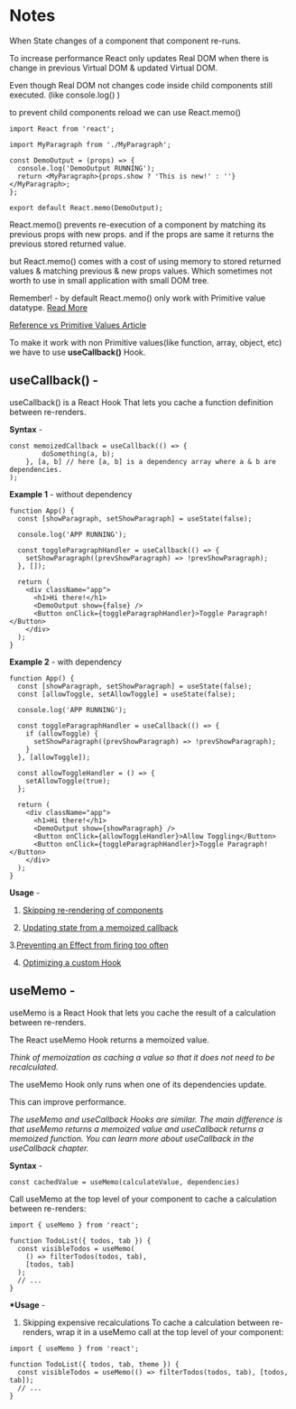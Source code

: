 # Notes

When State changes of a component that component re-runs.

To increase performance React only updates Real DOM when there is change in previous Virtual DOM & updated Virtual DOM.

Even though Real DOM not changes code inside child components still executed. (like console.log() )

to prevent child components reload we can use React.memo()

```
import React from 'react';

import MyParagraph from './MyParagraph';

const DemoOutput = (props) => {
  console.log('DemoOutput RUNNING');
  return <MyParagraph>{props.show ? 'This is new!' : ''}</MyParagraph>;
};

export default React.memo(DemoOutput);
```

React.memo() prevents re-execution of a component by matching its previous props with new props. and if the props are same it returns the previous stored returned value.

but React.memo() comes with a cost of using memory to stored returned values & matching previous & new props values. Which sometimes not worth to use in small application with small DOM tree.

Remember! - by default React.memo() only work with Primitive value datatype. [Read More](https://www.w3schools.com/react/react_usecallback.asp)

[Reference vs Primitive Values Article](https://academind.com/tutorials/reference-vs-primitive-values)

To make it work with non Primitive values(like function, array, object, etc) we have to use **useCallback()** Hook.

## useCallback() -

useCallback() is a React Hook That lets you cache a function definition between re-renders.

**Syntax** -

```
const memoizedCallback = useCallback(() => {
        doSomething(a, b);
    }, [a, b] // here [a, b] is a dependency array where a & b are dependencies.
);
```

**Example 1** - without dependency

```
function App() {
  const [showParagraph, setShowParagraph] = useState(false);

  console.log('APP RUNNING');

  const toggleParagraphHandler = useCallback(() => {
    setShowParagraph((prevShowParagraph) => !prevShowParagraph);
  }, []);

  return (
    <div className="app">
      <h1>Hi there!</h1>
      <DemoOutput show={false} />
      <Button onClick={toggleParagraphHandler}>Toggle Paragraph!</Button>
    </div>
  );
}
```

**Example 2** - with dependency

```
function App() {
  const [showParagraph, setShowParagraph] = useState(false);
  const [allowToggle, setAllowToggle] = useState(false);

  console.log('APP RUNNING');

  const toggleParagraphHandler = useCallback(() => {
    if (allowToggle) {
      setShowParagraph((prevShowParagraph) => !prevShowParagraph);
    }
  }, [allowToggle]);

  const allowToggleHandler = () => {
    setAllowToggle(true);
  };

  return (
    <div className="app">
      <h1>Hi there!</h1>
      <DemoOutput show={showParagraph} />
      <Button onClick={allowToggleHandler}>Allow Toggling</Button>
      <Button onClick={toggleParagraphHandler}>Toggle Paragraph!</Button>
    </div>
  );
}
```

**Usage** -

1. [Skipping re-rendering of components](https://beta.reactjs.org/reference/react/useCallback#skipping-re-rendering-of-components)

2. [Updating state from a memoized callback](https://beta.reactjs.org/reference/react/useCallback#updating-state-from-a-memoized-callback)

3.[Preventing an Effect from firing too often](https://beta.reactjs.org/reference/react/useCallback#preventing-an-effect-from-firing-too-often)

4. [Optimizing a custom Hook](https://beta.reactjs.org/reference/react/useCallback#optimizing-a-custom-hook)

## useMemo -

useMemo is a React Hook that lets you cache the result of a calculation between re-renders.

The React useMemo Hook returns a memoized value.

_Think of memoization as caching a value so that it does not need to be recalculated._

The useMemo Hook only runs when one of its dependencies update.

This can improve performance.

_The useMemo and useCallback Hooks are similar. The main difference is that useMemo returns a memoized value and useCallback returns a memoized function. You can learn more about useCallback in the useCallback chapter._

**Syntax** -

```
const cachedValue = useMemo(calculateValue, dependencies)
```

Call useMemo at the top level of your component to cache a calculation between re-renders:

```
import { useMemo } from 'react';

function TodoList({ todos, tab }) {
  const visibleTodos = useMemo(
    () => filterTodos(todos, tab),
    [todos, tab]
  );
  // ...
}
```

**\*Usage** -

1. Skipping expensive recalculations
   To cache a calculation between re-renders, wrap it in a useMemo call at the top level of your component:

```
import { useMemo } from 'react';

function TodoList({ todos, tab, theme }) {
  const visibleTodos = useMemo(() => filterTodos(todos, tab), [todos, tab]);
  // ...
}
```

